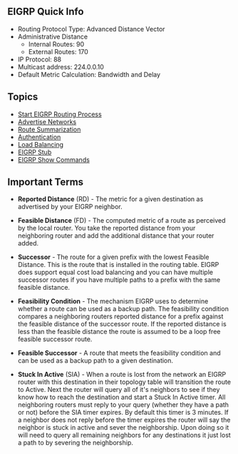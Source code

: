 ## EIGRP Quick Info

* Routing Protocol Type: Advanced Distance Vector
* Administrative Distance
    * Internal Routes: 90
    * External Routes: 170
* IP Protocol: 88
* Multicast address: 224.0.0.10
* Default Metric Calculation: Bandwidth and Delay

## Topics

* [Start EIGRP Routing Process](start-eigrp.md)
* [Advertise Networks](network-advertisement.md)
* [Route Summarization](summarization.md)
* [Authentication](authentication.md)
* [Load Balancing](load-balancing.md)
* [EIGRP Stub](eigrp-stub.md)
* [EIGRP Show Commands](eigrp-show-cmds.md)

## Important Terms

* **Reported Distance** (RD) - The metric for a given destination as advertised by your EIGRP neighbor.

* **Feasible Distance** (FD) - The computed metric of a route as perceived by the local router. You take the reported distance from your neighboring router and add the additional distance that your router added.

* **Successor** - The route for a given prefix with the lowest Feasible Distance. This is the route that is installed in the routing table. EIGRP does support equal cost load balancing and you can have multiple successor routes if you have multiple paths to a prefix with the same feasible distance. 

* **Feasibility Condition** - The mechanism EIGRP uses to determine whether a route can be used as a backup path. The feasibility condition compares a neighboring routers reported distance for a prefix against the feasible distance of the successor route. If the reported distance is less than the feasible distance the route is assumed to be a loop free feasible successor route. 

* **Feasible Successor** - A route that meets the feasibility condition and can be used as a backup path to a given destination.

* **Stuck In Active** (SIA) - When a route is lost from the network an EIGRP router with this destination in their topology table will transition the route to Active. Next the router will query all of it's neighbors to see if they know how to reach the destination and start a Stuck In Active timer. All neighboring routers must reply to your query (whether they have a path or not) before the SIA timer expires. By default this timer is 3 minutes. If a neighbor does not reply before the timer expires the router will say the neighbor is stuck in active and sever the neighborship. Upon doing so it will need to query all remaining neighbors for any destinations it just lost a path to by severing the neighborship.